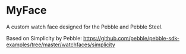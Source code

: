 # MyFace

A custom watch face designed for the Pebble and Pebble Steel.

Based on Simplicity by Pebble: https://github.com/pebble/pebble-sdk-examples/tree/master/watchfaces/simplicity
